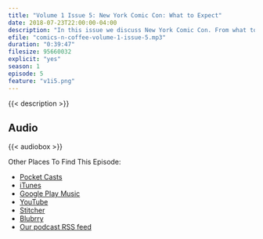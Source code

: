 ```yaml
---
title: "Volume 1 Issue 5: New York Comic Con: What to Expect"
date: 2018-07-23T22:00:00-04:00
description: "In this issue we discuss New York Comic Con. From what to do during the event in October to how to get your tickets 6 months earlier."
efile: "comics-n-coffee-volume-1-issue-5.mp3"
duration: "0:39:47"
filesize: 95660032
explicit: "yes"
season: 1
episode: 5
feature: "v1i5.png"
---
```


{{< description >}}

## <span class="fas fa-podcast"></span> Audio

{{< audiobox >}}

Other Places To Find This Episode:

- [Pocket Casts](https://pca.st/KIfs)
- [iTunes](https://itunes.apple.com/us/podcast/comics-n-coffee-podcast/id1405490125)
- [Google Play Music](https://playmusic.app.goo.gl/?ibi=com.google.PlayMusic&isi=691797987&ius=googleplaymusic&apn=com.google.android.music&link=https://play.google.com/music/m/Ikiure5dl6s2vpapy6fqafpfbom?t%3DComics_%27N%27_Coffee_Podcast%26pcampaignid%3DMKT-na-all-co-pr-mu-pod-16)
- [YouTube](https://youtu.be/_6PT_lhQsFo)
- [Stitcher](https://www.stitcher.com/s?fid=%22203396%22&refid=stpr)
- [Blubrry](https://www.blubrry.com/comicsncoffee/)
- [Our podcast RSS feed](https://www.ComicsNCoffee.com/podcast/index.xml)

